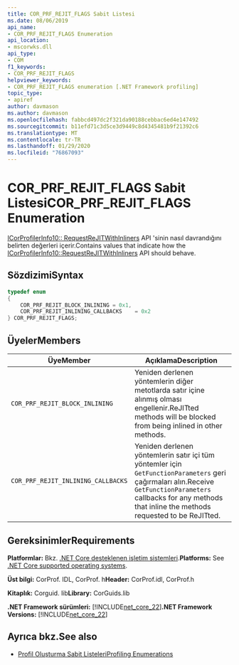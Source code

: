 ```yaml
---
title: COR_PRF_REJIT_FLAGS Sabit Listesi
ms.date: 08/06/2019
api_name:
- COR_PRF_REJIT_FLAGS Enumeration
api_location:
- mscorwks.dll
api_type:
- COM
f1_keywords:
- COR_PRF_REJIT_FLAGS
helpviewer_keywords:
- COR_PRF_REJIT_FLAGS enumeration [.NET Framework profiling]
topic_type:
- apiref
author: davmason
ms.author: davmason
ms.openlocfilehash: fabbcd497dc2f321da90188cebbac6ed4e147492
ms.sourcegitcommit: b11efd71c3d5ce3d9449c8d4345481b9f21392c6
ms.translationtype: MT
ms.contentlocale: tr-TR
ms.lasthandoff: 01/29/2020
ms.locfileid: "76867093"
---
```

# <a name="cor_prf_rejit_flags-enumeration"></a><span data-ttu-id="e0809-102">COR_PRF_REJIT_FLAGS Sabit Listesi</span><span class="sxs-lookup"><span data-stu-id="e0809-102">COR_PRF_REJIT_FLAGS Enumeration</span></span>
<span data-ttu-id="e0809-103">[ICorProfilerInfo10:: RequestReJITWithInliners](icorprofilerinfo10-requestrejitwithinliners-method.md) API 'sinin nasıl davrandığını belirten değerleri içerir.</span><span class="sxs-lookup"><span data-stu-id="e0809-103">Contains values that indicate how the [ICorProfilerInfo10::RequestReJITWithInliners](icorprofilerinfo10-requestrejitwithinliners-method.md) API should behave.</span></span>  
  
## <a name="syntax"></a><span data-ttu-id="e0809-104">Sözdizimi</span><span class="sxs-lookup"><span data-stu-id="e0809-104">Syntax</span></span>  
  
```cpp  
typedef enum  
{      
    COR_PRF_REJIT_BLOCK_INLINING = 0x1,
    COR_PRF_REJIT_INLINING_CALLBACKS    = 0x2
} COR_PRF_REJIT_FLAGS;  
```  
  
## <a name="members"></a><span data-ttu-id="e0809-105">Üyeler</span><span class="sxs-lookup"><span data-stu-id="e0809-105">Members</span></span>  
  
|<span data-ttu-id="e0809-106">Üye</span><span class="sxs-lookup"><span data-stu-id="e0809-106">Member</span></span>|<span data-ttu-id="e0809-107">Açıklama</span><span class="sxs-lookup"><span data-stu-id="e0809-107">Description</span></span>|  
|------------|-----------------|  
|`COR_PRF_REJIT_BLOCK_INLINING`| <span data-ttu-id="e0809-108">Yeniden derlenen yöntemlerin diğer metotlarda satır içine alınmış olması engellenir.</span><span class="sxs-lookup"><span data-stu-id="e0809-108">ReJITted methods will be blocked from being inlined in other methods.</span></span> |  
|`COR_PRF_REJIT_INLINING_CALLBACKS`| <span data-ttu-id="e0809-109">Yeniden derlenen yöntemlerin satır içi tüm yöntemler için `GetFunctionParameters` geri çağırmaları alın.</span><span class="sxs-lookup"><span data-stu-id="e0809-109">Receive `GetFunctionParameters` callbacks for any methods that inline the methods requested to be ReJITted.</span></span> |  

## <a name="requirements"></a><span data-ttu-id="e0809-110">Gereksinimler</span><span class="sxs-lookup"><span data-stu-id="e0809-110">Requirements</span></span>  
 <span data-ttu-id="e0809-111">**Platformlar:** Bkz. [.NET Core desteklenen işletim sistemleri](../../../core/install/dependencies.md?tabs=netcore30&pivots=os-windows).</span><span class="sxs-lookup"><span data-stu-id="e0809-111">**Platforms:** See [.NET Core supported operating systems](../../../core/install/dependencies.md?tabs=netcore30&pivots=os-windows).</span></span>  
  
 <span data-ttu-id="e0809-112">**Üst bilgi:** CorProf. IDL, CorProf. h</span><span class="sxs-lookup"><span data-stu-id="e0809-112">**Header:** CorProf.idl, CorProf.h</span></span>  
  
 <span data-ttu-id="e0809-113">**Kitaplık:** Corguid. lib</span><span class="sxs-lookup"><span data-stu-id="e0809-113">**Library:** CorGuids.lib</span></span>  
  
 <span data-ttu-id="e0809-114">**.NET Framework sürümleri:** [!INCLUDE[net_core_22](../../../../includes/net-core-22-md.md)]</span><span class="sxs-lookup"><span data-stu-id="e0809-114">**.NET Framework Versions:** [!INCLUDE[net_core_22](../../../../includes/net-core-22-md.md)]</span></span> 
  
## <a name="see-also"></a><span data-ttu-id="e0809-115">Ayrıca bkz.</span><span class="sxs-lookup"><span data-stu-id="e0809-115">See also</span></span>

- [<span data-ttu-id="e0809-116">Profil Oluşturma Sabit Listeleri</span><span class="sxs-lookup"><span data-stu-id="e0809-116">Profiling Enumerations</span></span>](profiling-enumerations.md)
